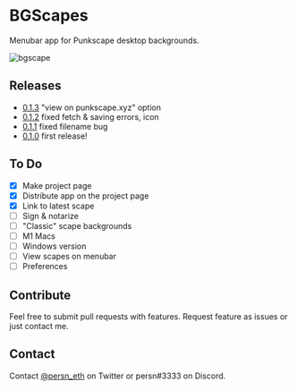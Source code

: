 # BGScapes
Menubar app for Punkscape desktop backgrounds.

![bgscape](https://github.com/harangju/bgscapes/blob/master/assets/images/bgscape.gif?raw=true)

## Releases
- [0.1.3](https://github.com/harangju/bgscapes/releases/tag/v0.1.3) "view on punkscape.xyz" option
- [0.1.2](https://github.com/harangju/bgscapes/releases/tag/v0.1.2) fixed fetch & saving errors, icon
- [0.1.1](https://github.com/harangju/bgscapes/releases/tag/v0.1.1) fixed filename bug
- [0.1.0](https://github.com/harangju/bgscapes/releases/tag/v0.1.0) first release!

## To Do
- [x] Make project page
- [x] Distribute app on the project page
- [x] Link to latest scape
- [ ] Sign & notarize
- [ ] "Classic" scape backgrounds
- [ ] M1 Macs
- [ ] Windows version
- [ ] View scapes on menubar
- [ ] Preferences

## Contribute

Feel free to submit pull requests with features. Request feature as issues or just contact me.

## Contact

Contact [@persn_eth](https://twitter.com/persn_eth) on Twitter or persn#3333 on Discord.
